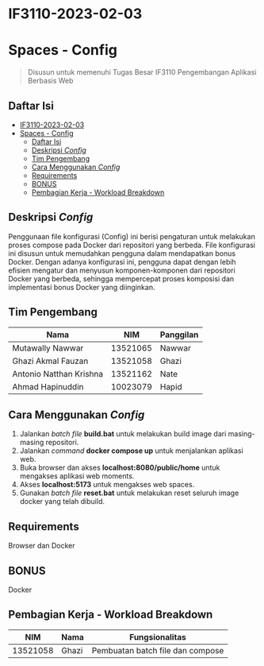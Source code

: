 # IF3110-2023-02-03
# Spaces - Config

> Disusun untuk memenuhi Tugas Besar IF3110 Pengembangan Aplikasi Berbasis Web

## Daftar Isi

- [IF3110-2023-02-03](#if3110-2023-02-03)
- [Spaces - Config](#spaces---config)
  - [Daftar Isi](#daftar-isi)
  - [Deskripsi _Config_](#deskripsi-config)
  - [Tim Pengembang](#tim-pengembang)
  - [Cara Menggunakan _Config_](#cara-menggunakan-config)
  - [Requirements](#requirements)
  - [BONUS](#bonus)
  - [Pembagian Kerja - Workload Breakdown](#pembagian-kerja---workload-breakdown)

## Deskripsi _Config_

Penggunaan file konfigurasi (Config) ini berisi pengaturan untuk melakukan proses compose pada Docker dari repositori yang berbeda. File konfigurasi ini disusun untuk memudahkan pengguna dalam mendapatkan bonus Docker. Dengan adanya konfigurasi ini, pengguna dapat dengan lebih efisien mengatur dan menyusun komponen-komponen dari repositori Docker yang berbeda, sehingga mempercepat proses komposisi dan implementasi bonus Docker yang diinginkan.

## Tim Pengembang

| Nama                   | NIM      | Panggilan |
| ---------------------- | -------- | --------- |
| Mutawally Nawwar | 13521065 | Nawwar    |
| Ghazi Akmal Fauzan          | 13521058 | Ghazi  |
| Antonio Natthan Krishna     | 13521162 | Nate    |
| Ahmad Hapinuddin    | 10023079 | Hapid     |

## Cara Menggunakan _Config_

1. Jalankan _batch file_ **build.bat** untuk melakukan build image dari masing-masing repositori.
2. Jalankan _command_ **docker compose up** untuk menjalankan aplikasi web.
3. Buka browser dan akses **localhost:8080/public/home** untuk mengakses aplikasi web moments.
4. Akses **localhost:5173** untuk mengakses web spaces.
5. Gunakan _batch file_ **reset.bat** untuk melakukan reset seluruh image docker yang telah dibuild.

## Requirements
Browser dan Docker

## BONUS
Docker <br>

## Pembagian Kerja - Workload Breakdown

| NIM                | Nama            | Fungsionalitas                    |
| ------------------ | --------------- |------------------------------------------ |
| 13521058           | Ghazi            | Pembuatan batch file dan compose      |